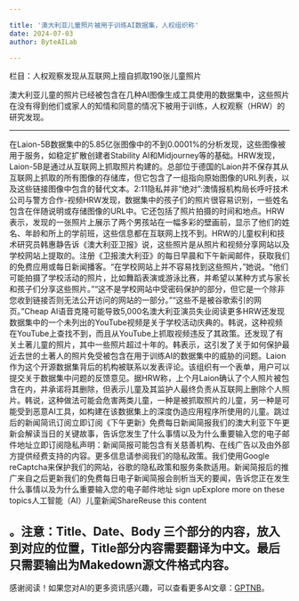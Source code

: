 ```yaml
---

title: '澳大利亚儿童照片被用于训练AI数据集，人权组织称'
date: 2024-07-03
author: ByteAILab

---
```


栏目：人权观察发现从互联网上擅自抓取190张儿童照片

澳大利亚儿童的照片已经被包含在几种AI图像生成工具使用的数据集中，这些照片在没有得到他们或家人的知情和同意的情况下被用于训练，人权观察（HRW）的研究发现。

---
在Laion-5B数据集中的5.85亿张图像中的不到0.0001%的分析发现，这些图像被用于服务，如稳定扩散创建者Stability AI和Midjourney等的基础。HRW发现，Laion-5B是通过从互联网上抓取照片构建的。总部位于德国的Laion并不保存其从互联网上抓取的所有图像的存储库，但它包含了一组指向原始图像的URL列表，以及这些链接图像中包含的替代文本。2:11隐私并非“绝对”:澳情报机构局长呼吁技术公司与警方合作-视频HRW发现，数据集中的孩子们的照片很容易识别，一些姓名包含在伴随说明或存储图像的URL中。它还包括了照片拍摄的时间和地点。HRW表示，发现的一张照片上展示了两个男孩站在一幅多彩的壁画前，显示了他们的姓名、年龄和所上的学前班，这些信息都在互联网上找不到。HRW的儿童权利和技术研究员韩惠静告诉《澳大利亚卫报》说，这些照片是从照片和视频分享网站以及学校网站上提取的。注册《卫报澳大利亚》的每日早晨和下午新闻邮件，获取我们的免费应用或每日新闻播客。“在学校网站上并不容易找到这些照片，”她说。“他们可能拍摄了学校活动的照片，比如舞蹈表演或游泳比赛，并希望以某种方式与家长和孩子们分享这些照片。”“这不是学校网站中受密码保护的部分，但它是一个除非您收到链接否则无法公开访问的网站的一部分。”“这些不是被谷歌索引的网页。”Cheap AI语音克隆可能导致5,000名澳大利亚演员失业阅读更多HRW还发现数据集中的一个未列出的YouTube视频是关于学校活动庆典的。韩说，这种视频在YouTube上查找不到，而且从YouTube上抓取视频违反了其政策。还发现了有关土著儿童的照片，其中一些照片超过十年的。韩表示，这引发了关于如何保护最近去世的土著人的照片免受被包含在用于训练AI的数据集中的威胁的问题。Laion作为这个开源数据集背后的机构被联系以发表评论。该组织有一个表单，用户可以提交关于数据集中问题的反馈意见。据HRW称，上个月Laion确认了个人照片被包含在内，并承诺将其删除，但表示儿童及其监护人最终负责从互联网上删除个人照片。韩说，这种做法可能会危害两类儿童，一种是被抓取照片的儿童，另一种是可能受到恶意AI工具，如构建在该数据集上的深度伪造应用程序所使用的儿童。跳过后的新闻简讯订阅立即订阅《下午更新》免费每日新闻简报我们的澳大利亚下午更新会解读当日的关键故事，告诉您发生了什么事情以及为什么重要输入您的电子邮件地址立即订阅隐私声明：新闻简报可能包含有关慈善机构、在线广告以及由外部方提供经费支持的内容。更多信息请参阅我们的隐私政策。我们使用Google reCaptcha来保护我们的网站，谷歌的隐私政策和服务条款适用。新闻简报后的推广来自之后更新我们的免费每日电子新闻简报会剖析当天的要闻，告诉您正在发生什么事情以及为什么重要输入您的电子邮件地址 sign upExplore more on these topics人工智能（AI）儿童新闻ShareReuse this content

。注意：Title、Date、Body 三个部分的内容，放入到对应的位置，Title部分内容需要翻译为中文。最后只需要输出为Makedown源文件格式内容。
---
感谢阅读！如果您对AI的更多资讯感兴趣，可以查看更多AI文章：[GPTNB](https://gptnb.com)。